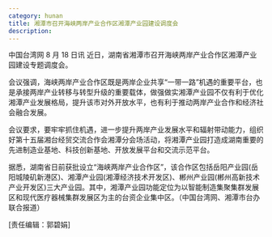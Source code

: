 ```yaml
---
category: hunan
title: 湘潭市召开海峡两岸产业合作区湘潭产业园建设调度会
description:
---
```


中国台湾网 8 月 18 日讯 近日，湖南省湘潭市召开海峡两岸产业合作区湘潭产业园建设专题调度会。

会议强调，海峡两岸产业合作区既是两岸企业共享“一带一路”机遇的重要平台，也是承接两岸产业转移与转型升级的重要载体，做强做实湘潭产业园不仅有利于优化湘潭产业发展格局，提升该市对外开放水平，也有利于推动两岸产业合作和经济社会融合发展。

会议要求，要牢牢抓住机遇，进一步提升两岸产业发展水平和辐射带动能力，组织好第十五届湘台经贸交流合作会湘潭分会场活动，将湘潭产业园打造成湖南重要的先进制造业基地、科技创新基地、开放发展平台和交流示范平台。

据悉，湖南省日前获批设立“海峡两岸产业合作区”，该合作区包括岳阳产业园(岳阳城陵矶新港区)、湘潭产业园(湘潭经济技术开发区)、郴州产业园(郴州高新技术产业开发区)三大产业园。其中，湘潭产业园功能定位为以智能制造集聚集群发展区和现代医疗器械集群发展区为主的台资企业集中区。（中国台湾网、湘潭市台办联合报道）

[责任编辑：郭碧娟]
